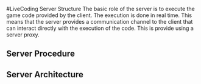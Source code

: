 #LiveCoding Server Structure
The basic role of the server is to execute the game code provided by the client. The execution is done in real time. This means that the server provides a communication channel to the client that can interact directly with the execution of the code. This is provide using a server proxy.

## Server Procedure

## Server Architecture